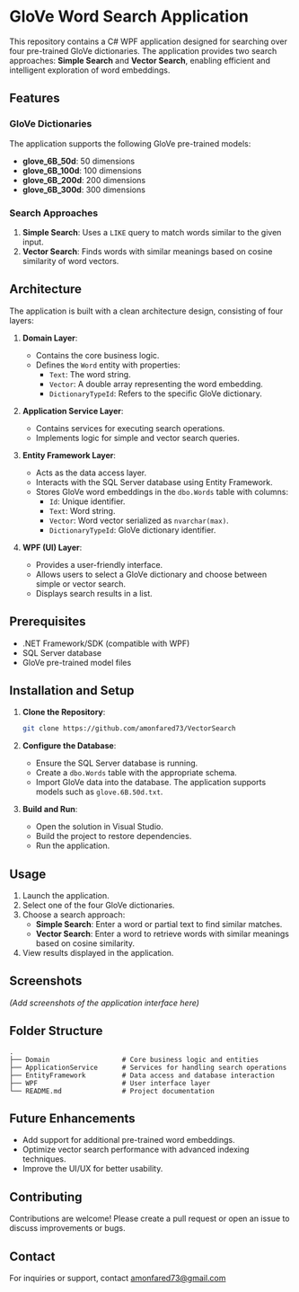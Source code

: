 # GloVe Word Search Application

This repository contains a C# WPF application designed for searching over four pre-trained GloVe dictionaries. The application provides two search approaches: **Simple Search** and **Vector Search**, enabling efficient and intelligent exploration of word embeddings.

## Features

### GloVe Dictionaries
The application supports the following GloVe pre-trained models:
- **glove_6B_50d**: 50 dimensions
- **glove_6B_100d**: 100 dimensions
- **glove_6B_200d**: 200 dimensions
- **glove_6B_300d**: 300 dimensions

### Search Approaches
1. **Simple Search**: Uses a `LIKE` query to match words similar to the given input.
2. **Vector Search**: Finds words with similar meanings based on cosine similarity of word vectors.

## Architecture
The application is built with a clean architecture design, consisting of four layers:

1. **Domain Layer**:
   - Contains the core business logic.
   - Defines the `Word` entity with properties:
     - `Text`: The word string.
     - `Vector`: A double array representing the word embedding.
     - `DictionaryTypeId`: Refers to the specific GloVe dictionary.

2. **Application Service Layer**:
   - Contains services for executing search operations.
   - Implements logic for simple and vector search queries.

3. **Entity Framework Layer**:
   - Acts as the data access layer.
   - Interacts with the SQL Server database using Entity Framework.
   - Stores GloVe word embeddings in the `dbo.Words` table with columns:
     - `Id`: Unique identifier.
     - `Text`: Word string.
     - `Vector`: Word vector serialized as `nvarchar(max)`.
     - `DictionaryTypeId`: GloVe dictionary identifier.

4. **WPF (UI) Layer**:
   - Provides a user-friendly interface.
   - Allows users to select a GloVe dictionary and choose between simple or vector search.
   - Displays search results in a list.

## Prerequisites

- .NET Framework/SDK (compatible with WPF)
- SQL Server database
- GloVe pre-trained model files

## Installation and Setup

1. **Clone the Repository**:
   ```bash
   git clone https://github.com/amonfared73/VectorSearch
   ```

2. **Configure the Database**:
   - Ensure the SQL Server database is running.
   - Create a `dbo.Words` table with the appropriate schema.
   - Import GloVe data into the database. The application supports models such as `glove.6B.50d.txt`.

3. **Build and Run**:
   - Open the solution in Visual Studio.
   - Build the project to restore dependencies.
   - Run the application.

## Usage

1. Launch the application.
2. Select one of the four GloVe dictionaries.
3. Choose a search approach:
   - **Simple Search**: Enter a word or partial text to find similar matches.
   - **Vector Search**: Enter a word to retrieve words with similar meanings based on cosine similarity.
4. View results displayed in the application.

## Screenshots
*(Add screenshots of the application interface here)*

## Folder Structure

```
.
├── Domain                  # Core business logic and entities
├── ApplicationService      # Services for handling search operations
├── EntityFramework         # Data access and database interaction
├── WPF                     # User interface layer
└── README.md               # Project documentation
```

## Future Enhancements

- Add support for additional pre-trained word embeddings.
- Optimize vector search performance with advanced indexing techniques.
- Improve the UI/UX for better usability.

## Contributing

Contributions are welcome! Please create a pull request or open an issue to discuss improvements or bugs.


## Contact

For inquiries or support, contact amonfared73@gmail.com

